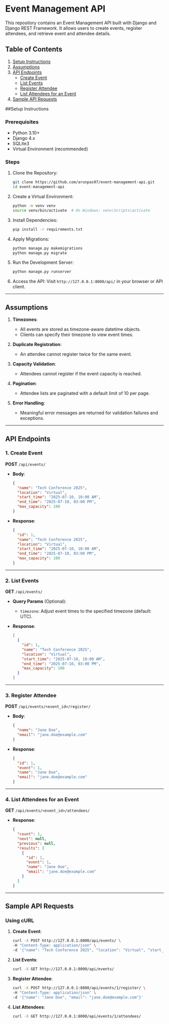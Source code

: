 
# Event Management API

This repository contains an Event Management API built with Django and Django REST Framework. It allows users to create events, register attendees, and retrieve event and attendee details. 

## Table of Contents
1. [Setup Instructions](#setup-instructions)
2. [Assumptions](#assumptions)
3. [API Endpoints](#api-endpoints)
   - [Create Event](#create-event)
   - [List Events](#list-events)
   - [Register Attendee](#register-attendee)
   - [List Attendees for an Event](#list-attendees-for-an-event)
4. [Sample API Requests](#sample-api-requests)

##Setup Instructions

### Prerequisites
- Python 3.10+
- Django 4.x
- SQLite3
- Virtual Environment (recommended)

### Steps
1. Clone the Repository:
   ```bash
   git clone https://github.com/arunpas97/event-management-api.git
   cd event-management-api

2. Create a Virtual Environment:

   ```bash
   python -m venv venv
   source venv/bin/activate  # On Windows: venv\Scripts\activate
   ```

3. Install Dependencies:

   ```bash
   pip install -r requirements.txt
   ```

4. Apply Migrations:

   ```bash
   python manage.py makemigrations
   python manage.py migrate
   ```

5. Run the Development Server:

   ```bash
   python manage.py runserver
   ```

6. Access the API:
   Visit `http://127.0.0.1:8000/api/` in your browser or API client.

---

## Assumptions

1. **Timezones**:

   * All events are stored as timezone-aware datetime objects.
   * Clients can specify their timezone to view event times.

2. **Duplicate Registration**:

   * An attendee cannot register twice for the same event.

3. **Capacity Validation**:

   * Attendees cannot register if the event capacity is reached.

4. **Pagination**:

   * Attendee lists are paginated with a default limit of 10 per page.

5. **Error Handling**:

   * Meaningful error messages are returned for validation failures and exceptions.

---

## API Endpoints

### 1. Create Event

**POST** `/api/events/`

* **Body**:

  ```json
  {
    "name": "Tech Conference 2025",
    "location": "Virtual",
    "start_time": "2025-07-10, 10:00 AM",
    "end_time": "2025-07-10, 03:00 PM",
    "max_capacity": 100
  }
  ```
* **Response**:

  ```json
  {
    "id": 1,
    "name": "Tech Conference 2025",
    "location": "Virtual",
    "start_time": "2025-07-10, 10:00 AM",
    "end_time": "2025-07-10, 03:00 PM",
    "max_capacity": 100
  }
  ```

---

### 2. List Events

**GET** `/api/events/`

* **Query Params** (Optional):

  * `timezone`: Adjust event times to the specified timezone (default: UTC).
* **Response**:

  ```json
  [
    {
      "id": 1,
      "name": "Tech Conference 2025",
      "location": "Virtual",
      "start_time": "2025-07-10, 10:00 AM",
      "end_time": "2025-07-10, 03:00 PM",
      "max_capacity": 100
    }
  ]
  ```

---

### 3. Register Attendee

**POST** `/api/events/<event_id>/register/`

* **Body**:

  ```json
  {
    "name": "Jane Doe",
    "email": "jane.doe@example.com"
  }
  ```
* **Response**:

  ```json
  {
    "id": 1,
    "event": 1,
    "name": "Jane Doe",
    "email": "jane.doe@example.com"
  }
  ```

---

### 4. List Attendees for an Event

**GET** `/api/events/<event_id>/attendees/`

* **Response**:

  ```json
  {
    "count": 1,
    "next": null,
    "previous": null,
    "results": [
      {
        "id": 1,
        "event": 1,
        "name": "Jane Doe",
        "email": "jane.doe@example.com"
      }
    ]
  }
  ```

---

## Sample API Requests

### Using cURL

1. **Create Event**:

   ```bash
   curl -X POST http://127.0.0.1:8000/api/events/ \
   -H "Content-Type: application/json" \
   -d '{"name": "Tech Conference 2025", "location": "Virtual", "start_time": "2025-07-10, 10:00 AM", "end_time": "2025-07-10, 03:00 PM", "max_capacity": 100}'
   ```

2. **List Events**:

   ```bash
   curl -X GET http://127.0.0.1:8000/api/events/
   ```

3. **Register Attendee**:

   ```bash
   curl -X POST http://127.0.0.1:8000/api/events/1/register/ \
   -H "Content-Type: application/json" \
   -d '{"name": "Jane Doe", "email": "jane.doe@example.com"}'
   ```

4. **List Attendees**:

   ```bash
   curl -X GET http://127.0.0.1:8000/api/events/1/attendees/
   ```
